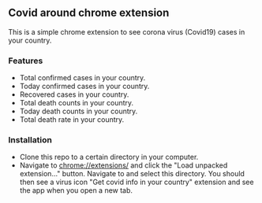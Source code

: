 ## Covid around chrome extension

This is a simple chrome extension to see corona virus (Covid19) cases in your country.

### Features

* Total confirmed cases in your country.
* Today confirmed cases in your country.
* Recovered cases in your country.
* Total death counts in your country.
* Today death counts in your country.
* Total death rate in your country.



### Installation

* Clone this repo to a certain directory in your computer.
* Navigate to [chrome://extensions/](chrome://extensions/) and click the "Load 
unpacked extension..." button. Navigate to and select this directory. You 
should then see a virus icon "Get covid info in your country" extension and see the app when
you open a new tab.
